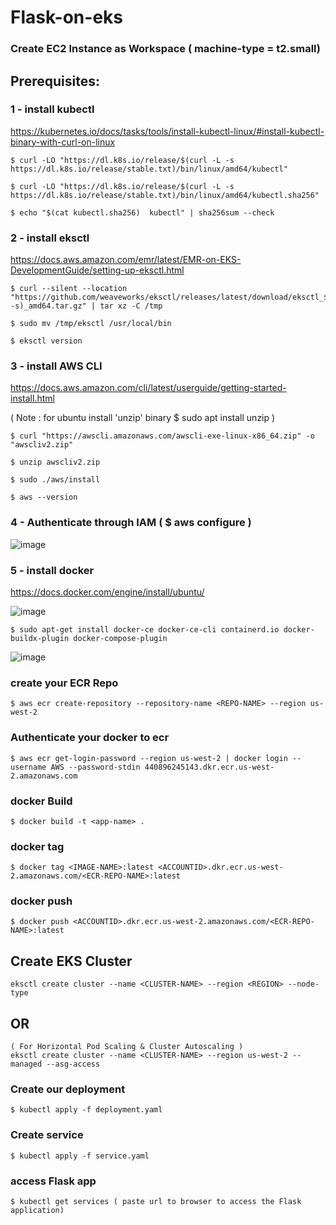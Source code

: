 # Flask-on-eks
### Create EC2 Instance as Workspace ( machine-type = t2.small)
## Prerequisites:
### 1 - install kubectl

  https://kubernetes.io/docs/tasks/tools/install-kubectl-linux/#install-kubectl-binary-with-curl-on-linux

    $ curl -LO "https://dl.k8s.io/release/$(curl -L -s https://dl.k8s.io/release/stable.txt)/bin/linux/amd64/kubectl"
  
    $ curl -LO "https://dl.k8s.io/release/$(curl -L -s https://dl.k8s.io/release/stable.txt)/bin/linux/amd64/kubectl.sha256"
  
    $ echo "$(cat kubectl.sha256)  kubectl" | sha256sum --check

### 2 - install eksctl

  https://docs.aws.amazon.com/emr/latest/EMR-on-EKS-DevelopmentGuide/setting-up-eksctl.html

    $ curl --silent --location "https://github.com/weaveworks/eksctl/releases/latest/download/eksctl_$(uname -s)_amd64.tar.gz" | tar xz -C /tmp
  
    $ sudo mv /tmp/eksctl /usr/local/bin
  
    $ eksctl version
### 3 - install AWS CLI

  https://docs.aws.amazon.com/cli/latest/userguide/getting-started-install.html

( Note : for ubuntu install 'unzip' binary  $ sudo apt install unzip )

    $ curl "https://awscli.amazonaws.com/awscli-exe-linux-x86_64.zip" -o "awscliv2.zip"
    
    $ unzip awscliv2.zip
    
    $ sudo ./aws/install
    
    $ aws --version
### 4 - Authenticate through IAM ( $ aws configure )
![image](https://github.com/sayyed-123/Flask-on-eks/assets/166358159/e818224f-5137-4395-b274-4d15e921570d)

### 5 - install docker

  https://docs.docker.com/engine/install/ubuntu/

![image](https://github.com/sayyed-123/Flask-on-eks/assets/166358159/a2d642e5-657c-4aeb-8882-ff8b7ca0e59b)

    $ sudo apt-get install docker-ce docker-ce-cli containerd.io docker-buildx-plugin docker-compose-plugin

![image](https://github.com/sayyed-123/Flask-on-eks/assets/166358159/33315c77-a1bb-4336-89f2-99f87cd47332)


### create your ECR Repo
    $ aws ecr create-repository --repository-name <REPO-NAME> --region us-west-2
### Authenticate your docker to ecr
    $ aws ecr get-login-password --region us-west-2 | docker login --username AWS --password-stdin 440896245143.dkr.ecr.us-west-2.amazonaws.com
### docker Build
    $ docker build -t <app-name> .
### docker tag
    $ docker tag <IMAGE-NAME>:latest <ACCOUNTID>.dkr.ecr.us-west-2.amazonaws.com/<ECR-REPO-NAME>:latest
### docker push
    $ docker push <ACCOUNTID>.dkr.ecr.us-west-2.amazonaws.com/<ECR-REPO-NAME>:latest
## Create EKS Cluster
    eksctl create cluster --name <CLUSTER-NAME> --region <REGION> --node-type
## OR
    ( For Horizontal Pod Scaling & Cluster Autoscaling )
    eksctl create cluster --name <CLUSTER-NAME> --region us-west-2 --managed --asg-access 
    
### Create our deployment
    $ kubectl apply -f deployment.yaml
### Create service
    $ kubectl apply -f service.yaml
### access Flask app
    $ kubectl get services ( paste url to browser to access the Flask application)



